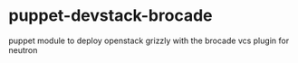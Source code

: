 puppet-devstack-brocade
=======================

puppet module to deploy openstack grizzly with the brocade vcs plugin for neutron 
